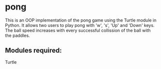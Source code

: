 # pong

This is an OOP implementation of the pong game using the Turtle module in Python. It allows two users to play pong with 'w', 's', 'Up' and 'Down' keys. The ball speed increases with every successful collission of the ball with the paddles.

## Modules required:
Turtle
